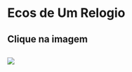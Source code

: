 # Ecos de Um Relogio
<h2>Clique na imagem<h2>
<a href="https://rafael-moratti.github.io/Ecos-de-Um-Relogio/" target="_blank"><img src="https://user-images.githubusercontent.com/104304589/195998100-9e732e19-c984-4328-8b08-32dceacb0040.png" /></a>
